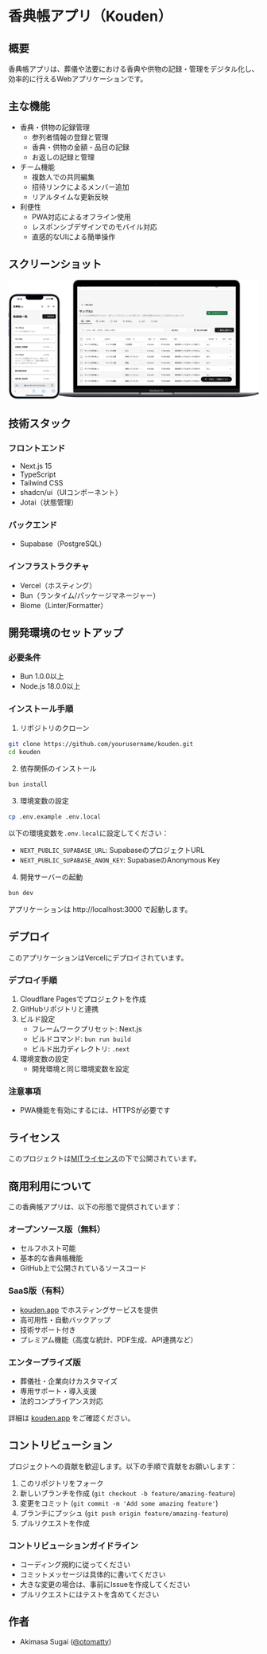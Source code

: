 # 香典帳アプリ（Kouden）

## 概要
香典帳アプリは、葬儀や法要における香典や供物の記録・管理をデジタル化し、効率的に行えるWebアプリケーションです。

## 主な機能
- 香典・供物の記録管理
  - 参列者情報の登録と管理
  - 香典・供物の金額・品目の記録
  - お返しの記録と管理
- チーム機能
  - 複数人での共同編集
  - 招待リンクによるメンバー追加
  - リアルタイムな更新反映
- 利便性
  - PWA対応によるオフライン使用
  - レスポンシブデザインでのモバイル対応
  - 直感的なUIによる簡単操作

## スクリーンショット
![香典帳サンプル](./public/images/kouden-sample.webp)

## 技術スタック
### フロントエンド
- Next.js 15
- TypeScript
- Tailwind CSS
- shadcn/ui（UIコンポーネント）
- Jotai（状態管理）

### バックエンド
- Supabase（PostgreSQL）

### インフラストラクチャ
- Vercel（ホスティング）
- Bun（ランタイム/パッケージマネージャー）
- Biome（Linter/Formatter）


## 開発環境のセットアップ
### 必要条件
- Bun 1.0.0以上
- Node.js 18.0.0以上

### インストール手順
1. リポジトリのクローン
```bash
git clone https://github.com/yourusername/kouden.git
cd kouden
```

2. 依存関係のインストール
```bash
bun install
```

3. 環境変数の設定
```bash
cp .env.example .env.local
```
以下の環境変数を`.env.local`に設定してください：
- `NEXT_PUBLIC_SUPABASE_URL`: SupabaseのプロジェクトURL
- `NEXT_PUBLIC_SUPABASE_ANON_KEY`: SupabaseのAnonymous Key

4. 開発サーバーの起動
```bash
bun dev
```

アプリケーションは http://localhost:3000 で起動します。

## デプロイ
このアプリケーションはVercelにデプロイされています。

### デプロイ手順
1. Cloudflare Pagesでプロジェクトを作成
2. GitHubリポジトリと連携
3. ビルド設定
   - フレームワークプリセット: Next.js
   - ビルドコマンド: `bun run build`
   - ビルド出力ディレクトリ: `.next`
4. 環境変数の設定
   - 開発環境と同じ環境変数を設定

### 注意事項
- PWA機能を有効にするには、HTTPSが必要です

## ライセンス
このプロジェクトは[MITライセンス](LICENSE)の下で公開されています。

## 商用利用について
この香典帳アプリは、以下の形態で提供されています：

### オープンソース版（無料）
- セルフホスト可能
- 基本的な香典帳機能
- GitHub上で公開されているソースコード

### SaaS版（有料）
- [kouden.app](https://kouden.app) でホスティングサービスを提供
- 高可用性・自動バックアップ
- 技術サポート付き
- プレミアム機能（高度な統計、PDF生成、API連携など）

### エンタープライズ版
- 葬儀社・企業向けカスタマイズ
- 専用サポート・導入支援
- 法的コンプライアンス対応

詳細は [kouden.app](https://kouden.app) をご確認ください。

## コントリビューション
プロジェクトへの貢献を歓迎します。以下の手順で貢献をお願いします：

1. このリポジトリをフォーク
2. 新しいブランチを作成 (`git checkout -b feature/amazing-feature`)
3. 変更をコミット (`git commit -m 'Add some amazing feature'`)
4. ブランチにプッシュ (`git push origin feature/amazing-feature`)
5. プルリクエストを作成

### コントリビューションガイドライン
- コーディング規約に従ってください
- コミットメッセージは具体的に書いてください
- 大きな変更の場合は、事前にIssueを作成してください
- プルリクエストにはテストを含めてください

## 作者
- Akimasa Sugai ([@otomatty](https://github.com/otomatty))
